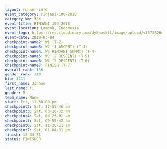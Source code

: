 ```yaml
---
layout: runner-info 
event_category: rinjani-100-2018 
category_km: 36K 
event-title: RINJANI 100 2018 
event-location: Lombok, Indonesia 
event-logo: https://res.cloudinary.com/dykbosktl/image/upload/v1573626435/Logo/Rinjani_eoufbh.png 
event-date: 2018-03-04 
checkpoint-name2: W1 (T-2) 
checkpoint-name3: W2 (1 ASCENT) (T-3) 
checkpoint-name4: W3 RINJANI SUMMIT (T-4) 
checkpoint-name5: W2 (2 DESCENT) (T-5) 
checkpoint-name6: W4 (2 DESCENT) (T-6) 
checkpoint-name7: FINISH (T-7) 
overall_rank: 136
gender_rank: 119
bib: 3411
first_name: Jinhao
last_name: Yi
gender: M
team_name: None
start: Fri, 11-30-00 pm
checkpoint2: Sat, 12-55-46 am
checkpoint3: Sat, 03-16-32 am
checkpoint4: Sat, 08-25-01 am
checkpoint5: Sat, 09-59-42 am
checkpoint6: Sat, 11-30-21 am
checkpoint7: Sat, 01-04-31 pm
finish: 13-34-31
status: FINISHER
---
```

